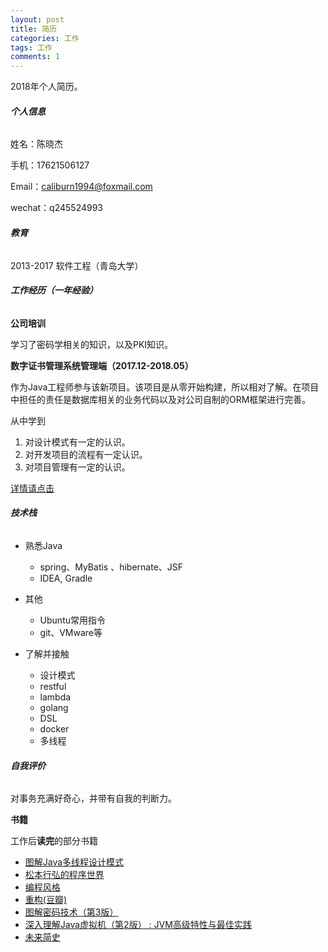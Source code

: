 ```yaml
---
layout: post
title: 简历
categories: 工作 
tags: 工作
comments: 1
---
```




2018年个人简历。



###### **个人信息**

姓名：陈晓杰

手机：17621506127

Email：caliburn1994@foxmail.com

wechat：q245524993



###### **教育**

2013-2017  软件工程（青岛大学）



###### **工作经历（一年经验）**

**公司培训**

学习了密码学相关的知识，以及PKI知识。



**数字证书管理系统管理端（2017.12-2018.05）**

作为Java工程师参与该新项目。该项目是从零开始构建，所以相对了解。在项目中担任的责任是数据库相关的业务代码以及对公司自制的ORM框架进行完善。

从中学到

1. 对设计模式有一定的认识。
2. 对开发项目的流程有一定认识。
3. 对项目管理有一定的认识。



[详情请点击](https://caliburn1994.github.io/2018/07/26/%E6%A0%BC%E5%B0%94%E5%B7%A5%E4%BD%9C%E7%BB%8F%E5%8E%86)



###### **技术栈**



- 熟悉Java
  - spring、MyBatis 、hibernate、JSF
  - IDEA, Gradle
- 其他
  - Ubuntu常用指令
  - git、VMware等





- 了解并接触
  - 设计模式
  - restful
  - lambda
  - golang
  - DSL
  - docker
  - 多线程



###### **自我评价**

对事务充满好奇心，并带有自我的判断力。



**书籍**

工作后**读完**的部分书籍

- [图解Java多线程设计模式](https://book.douban.com/subject/27116724/)
- [松本行弘的程序世界](https://book.douban.com/subject/6756090/)
- [编程风格](https://book.douban.com/subject/27102599/)
- [重构(豆瓣)](https://book.douban.com/subject/26575459/)
- [图解密码技术（第3版）](https://book.douban.com/subject/26822106/)
- [深入理解Java虚拟机（第2版） : JVM高级特性与最佳实践](https://book.douban.com/subject/24722612/) 
- [未来简史](https://book.douban.com/subject/26943161/)